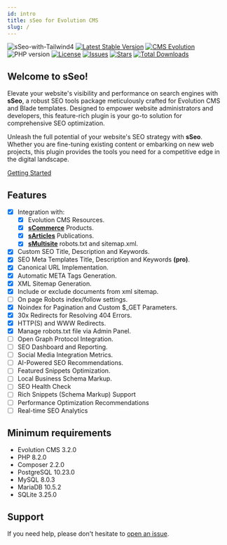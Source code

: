 ```yaml
---
id: intro
title: sSeo for Evolution CMS
slug: /
---
```


![sSeo-with-Tailwind4](https://github.com/user-attachments/assets/2d0eb57e-109f-4ea4-82e0-3c73b95b97e4)
[![Latest Stable Version](https://img.shields.io/packagist/v/seiger/sSeo?label=version)](https://packagist.org/packages/seiger/sseo)
[![CMS Evolution](https://img.shields.io/badge/CMS-Evolution-brightgreen.svg)](https://github.com/evolution-cms/evolution)
![PHP version](https://img.shields.io/packagist/php-v/seiger/sseo)
[![License](https://img.shields.io/packagist/l/seiger/sseo)](https://packagist.org/packages/seiger/sseo)
[![Issues](https://img.shields.io/github/issues/Seiger/sseo)](https://github.com/Seiger/sseo/issues)
[![Stars](https://img.shields.io/packagist/stars/Seiger/sseo)](https://packagist.org/packages/seiger/sseo)
[![Total Downloads](https://img.shields.io/packagist/dt/seiger/sseo)](https://packagist.org/packages/seiger/sseo)

## Welcome to sSeo!

Elevate your website's visibility and performance on search engines with **sSeo**,
a robust SEO tools package meticulously crafted for Evolution CMS and Blade templates.
Designed to empower website administrators and developers, this feature-rich plugin is
your go-to solution for comprehensive SEO optimization.

Unleash the full potential of your website's SEO strategy with **sSeo**.
Whether you are fine-tuning existing content or embarking on new web projects,
this plugin provides the tools you need for a competitive edge in the digital landscape.

<a class="button button--primary" href="/getting-started">Getting Started</a>

## Features

- [x] Integration with:
  - [x] Evolution CMS Resources.
  - [x] **[sCommerce](https://github.com/Seiger/sCommerce)** Products.
  - [x] **[sArticles](https://github.com/Seiger/sArticles)** Publications.
  - [x] **[sMultisite](https://github.com/Seiger/sMultisite)** robots.txt and sitemap.xml.
- [x] Custom SEO Title, Description and Keywords.
- [x] SEO Meta Templates Title, Description and Keywords **(pro)**.
- [x] Canonical URL Implementation.
- [x] Automatic META Tags Generation.
- [x] XML Sitemap Generation.
- [x] Include or exclude documents from xml sitemap.
- [ ] On page Robots index/follow settings.
- [x] Noindex for Pagination and Custom $_GET Parameters.
- [x] 30x Redirects for Resolving 404 Errors.
- [x] HTTP(S) and WWW Redirects.
- [x] Manage robots.txt file via Admin Panel.
- [ ] Open Graph Protocol Integration.
- [ ] SEO Dashboard and Reporting.
- [ ] Social Media Integration Metrics.
- [ ] AI-Powered SEO Recommendations.
- [ ] Featured Snippets Optimization.
- [ ] Local Business Schema Markup.
- [ ] SEO Health Check
- [ ] Rich Snippets (Schema Markup) Support
- [ ] Performance Optimization Recommendations
- [ ] Real-time SEO Analytics

## Minimum requirements

- Evolution CMS 3.2.0
- PHP 8.2.0
- Composer 2.2.0
- PostgreSQL 10.23.0
- MySQL 8.0.3
- MariaDB 10.5.2
- SQLite 3.25.0

## Support

If you need help, please don't hesitate to <a href="https://github.com/Seiger/sSeo/issues">open an issue</a>.
